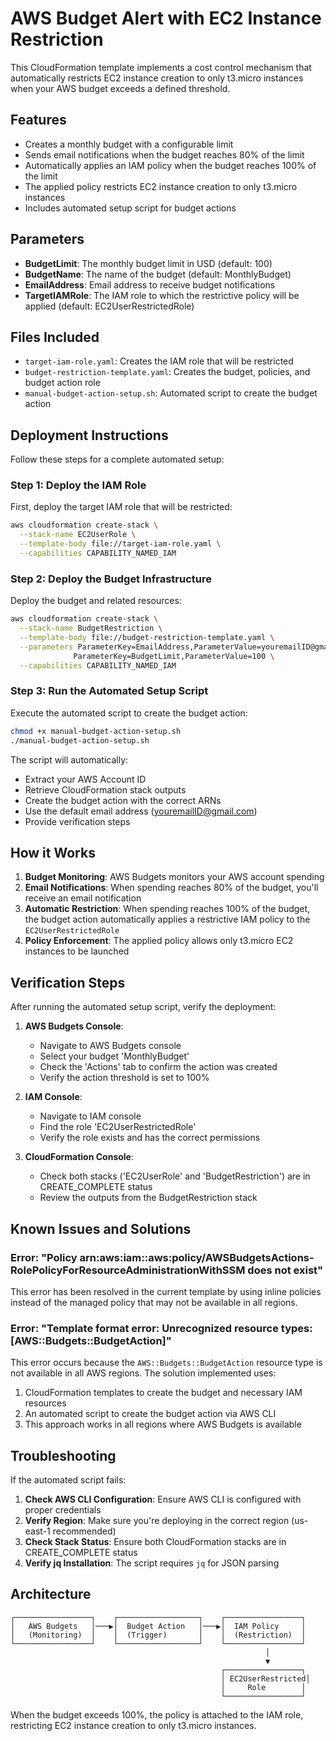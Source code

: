 # AWS Budget Alert with EC2 Instance Restriction

This CloudFormation template implements a cost control mechanism that automatically restricts EC2 instance creation to only t3.micro instances when your AWS budget exceeds a defined threshold.

## Features

- Creates a monthly budget with a configurable limit
- Sends email notifications when the budget reaches 80% of the limit
- Automatically applies an IAM policy when the budget reaches 100% of the limit
- The applied policy restricts EC2 instance creation to only t3.micro instances
- Includes automated setup script for budget actions

## Parameters

- **BudgetLimit**: The monthly budget limit in USD (default: 100)
- **BudgetName**: The name of the budget (default: MonthlyBudget)
- **EmailAddress**: Email address to receive budget notifications
- **TargetIAMRole**: The IAM role to which the restrictive policy will be applied (default: EC2UserRestrictedRole)

## Files Included

- `target-iam-role.yaml`: Creates the IAM role that will be restricted
- `budget-restriction-template.yaml`: Creates the budget, policies, and budget action role
- `manual-budget-action-setup.sh`: Automated script to create the budget action

## Deployment Instructions

Follow these steps for a complete automated setup:

### Step 1: Deploy the IAM Role
First, deploy the target IAM role that will be restricted:
```bash
aws cloudformation create-stack \
  --stack-name EC2UserRole \
  --template-body file://target-iam-role.yaml \
  --capabilities CAPABILITY_NAMED_IAM
```

### Step 2: Deploy the Budget Infrastructure
Deploy the budget and related resources:
```bash
aws cloudformation create-stack \
  --stack-name BudgetRestriction \
  --template-body file://budget-restriction-template.yaml \
  --parameters ParameterKey=EmailAddress,ParameterValue=youremailID@gmail.com \
              ParameterKey=BudgetLimit,ParameterValue=100 \
  --capabilities CAPABILITY_NAMED_IAM
```

### Step 3: Run the Automated Setup Script
Execute the automated script to create the budget action:
```bash
chmod +x manual-budget-action-setup.sh
./manual-budget-action-setup.sh
```

The script will automatically:
- Extract your AWS Account ID
- Retrieve CloudFormation stack outputs
- Create the budget action with the correct ARNs
- Use the default email address (youremailID@gmail.com)
- Provide verification steps

## How it Works

1. **Budget Monitoring**: AWS Budgets monitors your AWS account spending
2. **Email Notifications**: When spending reaches 80% of the budget, you'll receive an email notification
3. **Automatic Restriction**: When spending reaches 100% of the budget, the budget action automatically applies a restrictive IAM policy to the `EC2UserRestrictedRole`
4. **Policy Enforcement**: The applied policy allows only t3.micro EC2 instances to be launched

## Verification Steps

After running the automated setup script, verify the deployment:

1. **AWS Budgets Console**:
   - Navigate to AWS Budgets console
   - Select your budget 'MonthlyBudget'
   - Check the 'Actions' tab to confirm the action was created
   - Verify the action threshold is set to 100%

2. **IAM Console**:
   - Navigate to IAM console
   - Find the role 'EC2UserRestrictedRole'
   - Verify the role exists and has the correct permissions

3. **CloudFormation Console**:
   - Check both stacks ('EC2UserRole' and 'BudgetRestriction') are in CREATE_COMPLETE status
   - Review the outputs from the BudgetRestriction stack

## Known Issues and Solutions

### Error: "Policy arn:aws:iam::aws:policy/AWSBudgetsActions-RolePolicyForResourceAdministrationWithSSM does not exist"

This error has been resolved in the current template by using inline policies instead of the managed policy that may not be available in all regions.

### Error: "Template format error: Unrecognized resource types: [AWS::Budgets::BudgetAction]"

This error occurs because the `AWS::Budgets::BudgetAction` resource type is not available in all AWS regions. The solution implemented uses:

1. CloudFormation templates to create the budget and necessary IAM resources
2. An automated script to create the budget action via AWS CLI
3. This approach works in all regions where AWS Budgets is available

## Troubleshooting

If the automated script fails:

1. **Check AWS CLI Configuration**: Ensure AWS CLI is configured with proper credentials
2. **Verify Region**: Make sure you're deploying in the correct region (us-east-1 recommended)
3. **Check Stack Status**: Ensure both CloudFormation stacks are in CREATE_COMPLETE status
4. **Verify jq Installation**: The script requires `jq` for JSON parsing

## Architecture

```
┌─────────────────┐    ┌──────────────────┐    ┌─────────────────┐
│   AWS Budgets   │───▶│  Budget Action   │───▶│  IAM Policy     │
│   (Monitoring)  │    │  (Trigger)       │    │  (Restriction)  │
└─────────────────┘    └──────────────────┘    └─────────────────┘
                                                         │
                                                         ▼
                                               ┌─────────────────┐
                                               │ EC2UserRestricted│
                                               │     Role        │
                                               └─────────────────┘
```

When the budget exceeds 100%, the policy is attached to the IAM role, restricting EC2 instance creation to only t3.micro instances.
